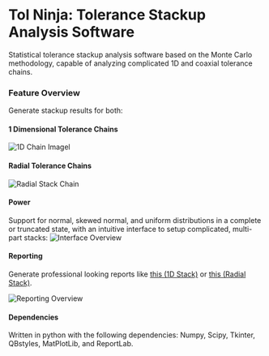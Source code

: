 
# Tol Ninja: Tolerance Stackup Analysis Software
Statistical tolerance stackup analysis software based on the Monte Carlo methodology, capable of analyzing complicated 1D and coaxial tolerance chains. 

### Feature Overview
Generate stackup results for both:
#### 1 Dimensional Tolerance Chains
![1D Chain Imagel](https://raw.githubusercontent.com/slehmann1/Tol-Ninja/main/SupportingInfo/GitHub%20Images/1D_Stack.png?token=GHSAT0AAAAAABSKEXZM5CCGDPRD7CASPNX2YS6BAKA)
#### Radial Tolerance Chains
![Radial Stack Chain](https://raw.githubusercontent.com/slehmann1/Tol-Ninja/main/SupportingInfo/GitHub%20Images/RadialStack.png?token=GHSAT0AAAAAABSKEXZM5H3QDDYSFXUHREDUYS6BAQQ)
#### Power
Support for normal, skewed normal, and uniform distributions in a complete or truncated state, with an intuitive interface to setup complicated, multi-part stacks:
![Interface Overview](https://raw.githubusercontent.com/slehmann1/Tol-Ninja/main/SupportingInfo/GitHub%20Images/Interface.png?token=GHSAT0AAAAAABSKEXZM4EX7XG5OZBXNDZL6YS6CR4A)
#### Reporting
Generate professional looking reports like [this (1D Stack)](https://github.com/slehmann1/Tol-Ninja/blob/main/SupportingInfo/Sample%20Reports/1D_SampleReport.pdf) or [this (Radial Stack)](https://github.com/slehmann1/Tol-Ninja/blob/main/SupportingInfo/Sample%20Reports/Radial_SampleReport.pdf).

![Reporting Overview](https://raw.githubusercontent.com/slehmann1/Tol-Ninja/main/SupportingInfo/GitHub%20Images/Report_Overview.PNG?token=GHSAT0AAAAAABSKEXZN623ODMATWE5U7VIEYS6BA5A)
#### Dependencies
Written in python with the following dependencies:  Numpy, Scipy, Tkinter, QBstyles, MatPlotLib, and ReportLab.
